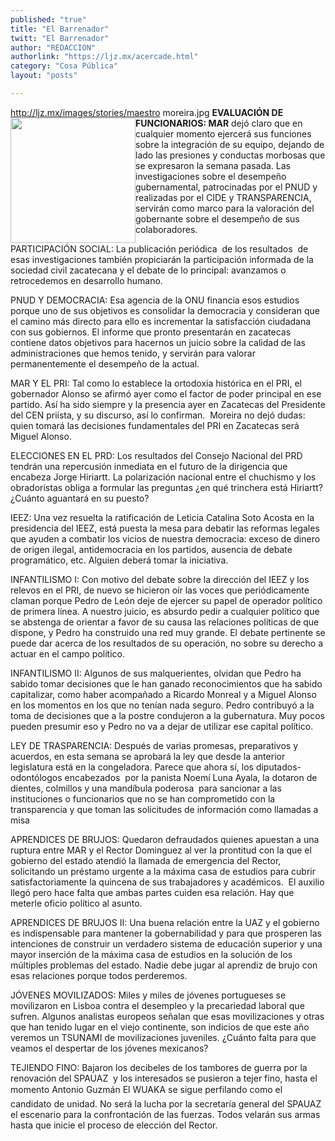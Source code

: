 ```yaml
---
published: "true"
title: "El Barrenador"
twitt: "El Barrenador"
author: "REDACCION"
authorlink: "https://ljz.mx/acercade.html"
category: "Cosa Pública"
layout: "posts"

---
```

http://ljz.mx/images/stories/maestro moreira.jpg
**<img src="http://ljz.mx/images/stories/maestro moreira.jpg" border="0" width="200" style="float: left;" />EVALUACIÓN DE FUNCIONARIOS: MAR** dejó claro que en cualquier momento ejercerá sus funciones sobre la integración de su equipo, dejando de lado las presiones y conductas morbosas que se expresaron la semana pasada. Las investigaciones sobre el desempeño gubernamental, patrocinadas por el PNUD y realizadas por el CIDE y TRANSPARENCIA, servirán como marco para la valoración del gobernante sobre el desempeño de sus colaboradores.


  PARTICIPACIÓN SOCIAL: La publicación periódica  de los resultados  de esas investigaciones también propiciarán la participación informada de la sociedad civil zacatecana y el debate de lo principal: avanzamos o retrocedemos en desarrollo humano.



  PNUD Y DEMOCRACIA: Esa agencia de la ONU financia esos estudios porque uno de sus objetivos es consolidar la democracia y consideran que el camino más directo para ello es incrementar la satisfacción ciudadana con sus gobiernos. El informe que pronto presentarán en zacatecas contiene datos objetivos para hacernos un juicio sobre la calidad de las administraciones que hemos tenido, y servirán para valorar permanentemente el desempeño de la actual.



  MAR Y EL PRI: Tal como lo establece la ortodoxia histórica en el PRI, el gobernador Alonso se afirmó ayer como el factor de poder principal en ese partido. Así ha sido siempre y la presencia ayer en Zacatecas del Presidente del CEN priísta, y su discurso, así lo confirman.  Moreira no dejó dudas: quien tomará las decisiones fundamentales del PRI en Zacatecas será Miguel Alonso.



  ELECCIONES EN EL PRD: Los resultados del Consejo Nacional del PRD tendrán una repercusión inmediata en el futuro de la dirigencia que encabeza Jorge Hiriartt. La polarización nacional entre el chuchismo y los obradoristas obliga a formular las preguntas ¿en qué trinchera está Hiriartt? ¿Cuánto aguantará en su puesto?



  IEEZ: Una vez resuelta la ratificación de Leticia Catalina Soto Acosta en la presidencia del IEEZ, está puesta la mesa para debatir las reformas legales que ayuden a combatir los vicios de nuestra democracia: exceso de dinero de origen ilegal, antidemocracia en los partidos, ausencia de debate programático, etc. Alguien deberá tomar la iniciativa.



  INFANTILISMO I: Con motivo del debate sobre la dirección del IEEZ y los relevos en el PRI, de nuevo se hicieron oír las voces que periódicamente claman porque Pedro de León deje de ejercer su papel de operador político de primera línea. A nuestro juicio, es absurdo pedir a cualquier político que se abstenga de orientar a favor de su causa las relaciones políticas de que dispone, y Pedro ha construido una red muy grande. El debate pertinente se puede dar acerca de los resultados de su operación, no sobre su derecho a actuar en el campo político.



  INFANTILISMO II: Algunos de sus malquerientes, olvidan que Pedro ha sabido tomar decisiones que le han ganado reconocimientos que ha sabido capitalizar, como haber acompañado a Ricardo Monreal y a Miguel Alonso en los momentos en los que no tenían nada seguro. Pedro contribuyó a la toma de decisiones que a la postre condujeron a la gubernatura. Muy pocos pueden presumir eso y Pedro no va a dejar de utilizar ese capital político.



  LEY DE TRASPARENCIA: Después de varias promesas, preparativos y acuerdos, en esta semana se aprobará la ley que desde la anterior legislatura está en la congeladora. Parece que ahora sí, los diputados-odontólogos encabezados  por la panista Noemí Luna Ayala, la dotaron de dientes, colmillos y una mandíbula poderosa  para sancionar a las instituciones o funcionarios que no se han comprometido con la transparencia y que toman las solicitudes de información como llamadas a misa



  APRENDICES DE BRUJOS: Quedaron defraudados quienes apuestan a una ruptura entre MAR y el Rector Dominguez al ver la prontitud con la que el gobierno del estado atendió la llamada de emergencia del Rector, solicitando un préstamo urgente a la máxima casa de estudios para cubrir satisfactoriamente la quincena de sus trabajadores y académicos.  El auxilio llegó pero hace falta que ambas partes cuiden esa relación. Hay que meterle oficio político al asunto.



  APRENDICES DE BRUJOS II: Una buena relación entre la UAZ y el gobierno es indispensable para mantener la gobernabilidad y para que prosperen las intenciones de construir un verdadero sistema de educación superior y una mayor inserción de la máxima casa de estudios en la solución de los múltiples problemas del estado. Nadie debe jugar al aprendiz de brujo con esas relaciones porque todos perderemos.



  JÓVENES MOVILIZADOS: Miles y miles de jóvenes portugueses se movilizaron en Lisboa contra el desempleo y la precariedad laboral que sufren. Algunos analistas europeos señalan que esas movilizaciones y otras que han tenido lugar en el viejo continente, son indicios de que este año veremos un TSUNAMI de movilizaciones juveniles. ¿Cuánto falta para que veamos el despertar de los jóvenes mexicanos?



  TEJIENDO FINO: Bajaron los decibeles de los tambores de guerra por la renovación del SPAUAZ  y los interesados se pusieron a tejer fino, hasta el momento Antonio Guzmán El WUAKA se sigue perfilando como el candidato de unidad. No será la lucha por la secretaría general del SPAUAZ el escenario para la confrontación de las fuerzas. Todos velarán sus armas hasta que inicie el proceso de elección del Rector.

